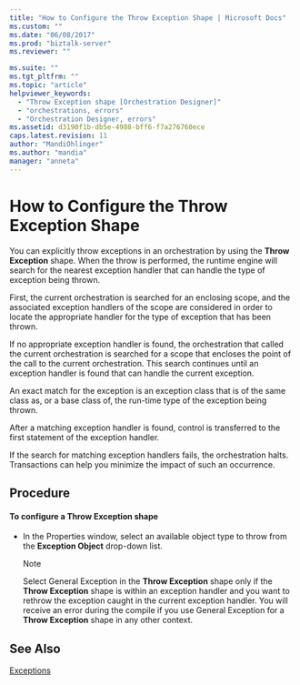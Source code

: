 ```yaml
---
title: "How to Configure the Throw Exception Shape | Microsoft Docs"
ms.custom: ""
ms.date: "06/08/2017"
ms.prod: "biztalk-server"
ms.reviewer: ""

ms.suite: ""
ms.tgt_pltfrm: ""
ms.topic: "article"
helpviewer_keywords: 
  - "Throw Exception shape [Orchestration Designer]"
  - "orchestrations, errors"
  - "Orchestration Designer, errors"
ms.assetid: d3190f1b-db5e-4988-bff6-f7a276760ece
caps.latest.revision: 11
author: "MandiOhlinger"
ms.author: "mandia"
manager: "anneta"
---
```

# How to Configure the Throw Exception Shape
You can explicitly throw exceptions in an orchestration by using the **Throw Exception** shape. When the throw is performed, the runtime engine will search for the nearest exception handler that can handle the type of exception being thrown.  
  
 First, the current orchestration is searched for an enclosing scope, and the associated exception handlers of the scope are considered in order to locate the appropriate handler for the type of exception that has been thrown.  
  
 If no appropriate exception handler is found, the orchestration that called the current orchestration is searched for a scope that encloses the point of the call to the current orchestration. This search continues until an exception handler is found that can handle the current exception.  
  
 An exact match for the exception is an exception class that is of the same class as, or a base class of, the run-time type of the exception being thrown.  
  
 After a matching exception handler is found, control is transferred to the first statement of the exception handler.  
  
 If the search for matching exception handlers fails, the orchestration halts. Transactions can help you minimize the impact of such an occurrence.  
  
## Procedure  
  
#### To configure a Throw Exception shape  
  
-   In the Properties window, select an available object type to throw from the **Exception Object** drop-down list.  
  
    > [!NOTE]
    >  Select General Exception in the **Throw Exception** shape only if the **Throw Exception** shape is within an exception handler and you want to rethrow the exception caught in the current exception handler. You will receive an error during the compile if you use General Exception for a **Throw Exception** shape in any other context.  
  
## See Also  
 [Exceptions](../core/exceptions.md)